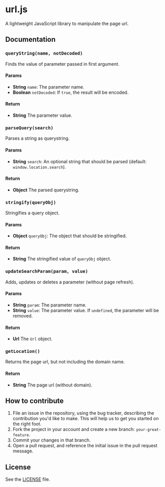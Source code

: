 # url.js
A lightweight JavaScript library to manipulate the page url.

## Documentation
### `queryString(name, notDecoded)`
Finds the value of parameter passed in first argument.

#### Params
- **String** `name`: The parameter name.
- **Boolean** `notDecoded`: If `true`, the result will be encoded.

#### Return
- **String** The parameter value.

### `parseQuery(search)`
Parses a string as querystring.

#### Params
- **String** `search`: An optional string that should be parsed (default: `window.location.search`).

#### Return
- **Object** The parsed querystring.

### `stringify(queryObj)`
Stringifies a query object.

#### Params
- **Object** `queryObj`: The object that should be stringified.

#### Return
- **String** The stringified value of `queryObj` object.

### `updateSearchParam(param, value)`
Adds, updates or deletes a parameter (without page refresh).

#### Params
- **String** `param`: The parameter name.
- **String** `value`: The parameter value. If `undefined`, the parameter will be removed.

#### Return
- **Url** The `Url` object.

### `getLocation()`
Returns the page url, but not including the domain name.

#### Return
- **String** The page url (without domain).

## How to contribute
1. File an issue in the repository, using the bug tracker, describing the
   contribution you'd like to make. This will help us to get you started on the
   right foot.
2. Fork the project in your account and create a new branch:
   `your-great-feature`.
3. Commit your changes in that branch.
4. Open a pull request, and reference the initial issue in the pull request
   message.

## License
See the [LICENSE](./LICENSE) file.
